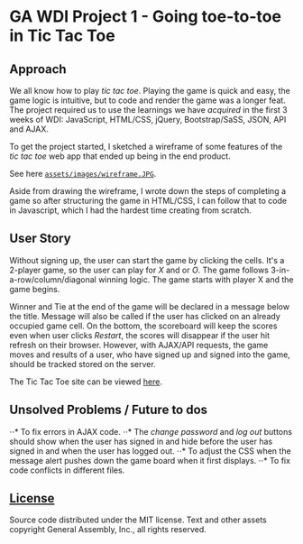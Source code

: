 # GA WDI Project 1 - Going toe-to-toe in Tic Tac Toe

## Approach

We all know how to play *tic tac toe*. Playing the game is quick and easy, the game logic is intuitive, but to code and render the game was a longer feat. The project required us to use the learnings we have *acquired* in the first 3 weeks of WDI: JavaScript, HTML/CSS, jQuery, Bootstrap/SaSS, JSON, API and AJAX.

To get the project started, I sketched a wireframe of some features of the *tic tac toe* web app that ended up being in the end product.

See here [`assets/images/wireframe.JPG`](wireframe).

Aside from drawing the wireframe, I wrote down the steps of completing a game so after structuring the game in HTML/CSS, I can follow that to code in Javascript, which I had the hardest time creating from scratch.

## User Story

Without signing up, the user can start the game by clicking the cells. It's a 2-player game, so the user can play for *X* and or *O*. The game follows  3-in-a-row/column/diagonal winning logic. The game starts with player X and the game begins.

Winner and Tie at the end of the game will be declared in a message below the title. Message will also be called if the user has clicked on an already occupied game cell. On the bottom, the scoreboard will keep the scores even when user clicks *Restart*, the scores will disappear if the user hit refresh on their browser. However, with AJAX/API requests, the game moves and results of a user, who have signed up and signed into the game, should be tracked stored on the server.

The Tic Tac Toe site can be viewed [here](http://msyao-ga.github.io/tic-tac-toe/).


## Unsolved Problems / Future to dos

⋅⋅* To fix errors in AJAX code.
⋅⋅* The *change password* and *log out* buttons should show when the user has signed in and hide before the user has signed in and when the user has logged out.
⋅⋅* To adjust the CSS when the message alert pushes down the game board when it first displays.
⋅⋅* To fix code conflicts in different files.


## [License](LICENSE)

Source code distributed under the MIT license. Text and other assets copyright
General Assembly, Inc., all rights reserved.
